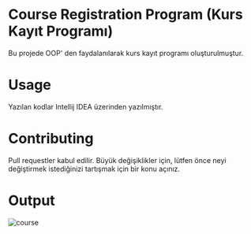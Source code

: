 # Course Registration Program (Kurs Kayıt Programı)
Bu projede OOP' den faydalanılarak kurs kayıt programı oluşturulmuştur.

#  Usage
Yazılan kodlar Intellij IDEA üzerinden yazılmıştır.

# Contributing
Pull requestler kabul edilir. Büyük değişiklikler için, lütfen önce neyi değiştirmek istediğinizi tartışmak için bir konu açınız.

# Output
![course](https://user-images.githubusercontent.com/80898514/123774757-68560180-d8d6-11eb-9449-f014c87e26fc.jpg)
